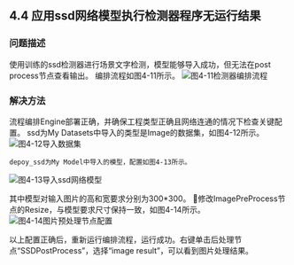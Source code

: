 ## 4.4 应用ssd网络模型执行检测器程序无运行结果
### 问题描述
使用训练的ssd检测器进行场景文字检测，模型能够导入成功，但无法在post process节点查看输出。
编排流程如图4-11所示。
![图4-11检测器编排流程](https://gitee.com/Atlas200DK/FAQ/raw/master/part4/img/4-11.png)


### 解决方法
流程编排Engine部署正确，并确保工程类型正确且网络连通的情况下检查关键配置。
	ssd为My Datasets中导入的类型是Image的数据集，如图4-12所示。
![图4-12导入数据集](https://gitee.com/Atlas200DK/FAQ/raw/master/part4/img/4-12.png)


	depoy_ssd为My Model中导入的模型，配置如图4-13所示。
![图4-13导入ssd网络模型](https://gitee.com/Atlas200DK/FAQ/raw/master/part4/img/4-13.png)


其中模型对输入图片的高和宽要求分别为300*300。
修改ImagePreProcess节点的Resize，与模型要求尺寸保持一致，如图4-14所示。
![图4-14图片预处理节点配置](https://gitee.com/Atlas200DK/FAQ/raw/master/part4/img/4-14.png)


以上配置正确后，重新运行编排流程，运行成功。右键单击后处理节点“SSDPostProcess”，选择“image result”，可以看到图片处理结果。
